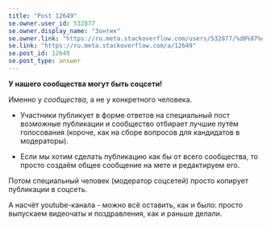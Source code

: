 ```yaml
---
title: "Post 12649"
se.owner.user_id: 532877
se.owner.display_name: "Зонтик"
se.owner.link: "https://ru.meta.stackoverflow.com/users/532877/%d0%97%d0%be%d0%bd%d1%82%d0%b8%d0%ba"
se.link: "https://ru.meta.stackoverflow.com/a/12649"
se.post_id: 12649
se.post_type: answer
---
```

<p><strong>У нашего сообщества могут быть соцсети!</strong></p>
<p>Именно у <em>сообщества</em>, а не у конкретного человека.</p>
<ul>
<li><p>Участники публикует в форме ответов на специальный пост возможные публикации и сообщество отбирает лучшие путём голосования (короче, как на сборе вопросов для кандидатов в модераторы).</p>
</li>
<li><p>Если мы хотим сделать публикацию как бы от всего сообщества, то просто создаём общее сообщение на мете и редактируем его.</p>
</li>
</ul>
<p>Потом специальный человек (модератор соцсетей) просто копирует публикации в соцсеть.</p>
<p>А насчёт youtube-канала - можно всё оставить, как и было: просто выпускаем видеочаты и поздравления, как и раньше делали.</p>
